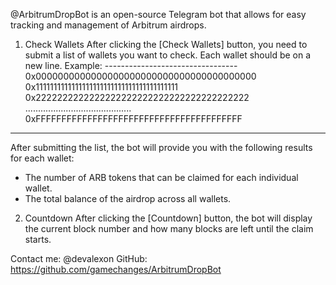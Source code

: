 @ArbitrumDropBot is an open-source Telegram bot that allows for easy tracking and management of Arbitrum airdrops.

1. Check Wallets
After clicking the [Check Wallets] button, you need to submit a list of wallets you want to check. Each wallet should be on a new line.
Example: ---------------------------------
0x0000000000000000000000000000000000000000
0x1111111111111111111111111111111111111111
0x2222222222222222222222222222222222222222
..........................................
0xFFFFFFFFFFFFFFFFFFFFFFFFFFFFFFFFFFFFFFFF
------------------------------------------
After submitting the list, the bot will provide you with the following results for each wallet:
- The number of ARB tokens that can be claimed for each individual wallet.
- The total balance of the airdrop across all wallets.

2. Countdown
After clicking the [Countdown] button, the bot will display the current block number and how many blocks are left until the claim starts.

Contact me: @devalexon
GitHub: https://github.com/gamechanges/ArbitrumDropBot
